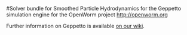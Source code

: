 #Solver bundle for Smoothed Particle Hydrodynamics for the Geppetto simulation engine for the OpenWorm project
http://openworm.org

Further information on Geppetto is available [on our wiki](https://github.com/openworm/OpenWorm/wiki/Geppetto--Overview).
